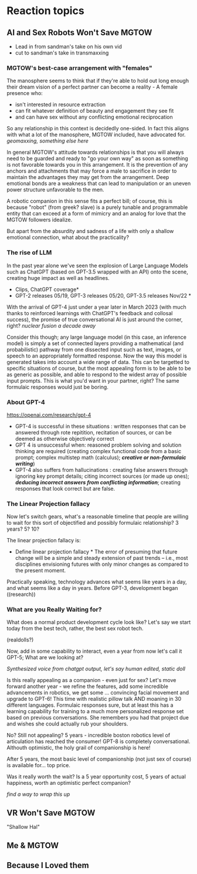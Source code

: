# Reaction topics

## AI and Sex Robots Won't Save MGTOW

* Lead in from sandman's take on his own vid
* cut to sandman's take in transmaxxing

### MGTOW's best-case arrangement with "females"

The manosphere seems to think that if they're able to hold out long enough their dream vision of a perfect partner can become a reality - A female presence who:
- isn't interested in resource extraction
- can fit whatever definition of beauty and engagement they see fit
- and can have sex without any conflicting emotional reciprocation

So any relationship in this context is decidedly one-sided. In fact this aligns with what a lot of the manosphere, MGTOW included, have advocated for. *geomaxxing, something else here*

In general MGTOW's attitude towards relationships is that you will always need to be guarded and ready to "go your own way" as soon as something is not favorable towards you in this arrangement. It is the prevention of any anchors and attachments that may force a male to sacrifice in order to maintain the advantages they may get from the arrangement. Deep emotional bonds are a weakness that can lead to manipulation or an uneven power structure unfavorable to the men.

A robotic companion in this sense fits a perfect bill; of course, this is because "robot" (from greek? slave) is a purely tunable and programmable entity that can exceed at a form of mimicry and an analog for love that the MGTOW followers idealize.

But apart from the absurdity and sadness of a life with only a shallow emotional connection, what about the practicality? 

### The rise of LLM

In the past year alone we've seen the explosion of Large Language Models such as ChatGPT (based on GPT-3.5 wrapped with an API) onto the scene, creating huge impact as well as headlines.

* Clips, ChatGPT coverage*
* GPT-2 releases 05/19, GPT-3 releases 05/20, GPT-3.5 releases Nov/22 *

With the arrival of GPT-4 just under a year later in March 2023 (with much thanks to reinforced learnings with ChatGPT's feedback and collosal success), the promise of true conversational AI is just around the corner, right? *nuclear fusion a decade away*

Consider this though; any large language model (in this case, an inference model) is simply a set of connected layers providing a mathematical (and probabilistic) pathway from one dissected input such as text, images, or speech to an appropriately formatted response. Now the way this model is generated takes into account a wide range of data. This can be targetted to specific situations of course, but the most appealing form is to be able to be as generic as possible, and able to respond to the widest array of possible input prompts. This is what you'd want in your partner, right? The same formulaic responses would just be boring.

### About GPT-4

https://openai.com/research/gpt-4
- GPT-4 is successful in these situations : written responses that can be answered through rote repitition, recitation of sources, or can be deemed as otherwise objectively correct
- GPT 4 is unsuccessful when: reasoned problem solving and solution thinking are required (creating complex functional code from a basic prompt; complex multistep math (calculus); ***creative or non-formulaic writing***)
- GPT-4 also suffers from hallucinations : creating false answers through ignoring key prompt details; citing incorrect sources (or made up ones); ***deducing incorrect answers from conflicting information***; creating responses that look correct but are false.

### The Linear Projection fallacy

Now let's switch gears, what's a reasonable timeline that people are willing to wait for this sort of objectified and possibly formulaic relationship? 3 years? 5? 10?

The linear projection fallacy is: 

* Define linear projection fallacy * 
The error of presuming that future change will be a simple and steady extension of past trends – i.e., most disciplines envisioning futures with only minor changes as compared to the present moment.

Practically speaking, technology advances what seems like years in a day, and what seems like a day in years. Before GPT-3, development began ((research))

### What are you Really Waiting for?

What does a normal product development cycle look like? Let's say we start today from the best tech, rather, the best sex robot tech. 

(realdolls?)

Now, add in some capability to interact, even a year from now let's call it GPT-5; What are we looking at? 

*Synthesized voice from chatgpt output, let's say human edited, static doll*

Is this really appealing as a companion - even just for sex? Let's move forward another year - we refine the features, add some incredible advancements in robotics, we get some ... convincing facial movement and upgrade to GPT-6! This time with realistic pillow talk AND moaning in 30 different languages. Formulaic responses sure, but at least this has a learning capability for training to a much more personalized response set based on previous conversations. She remembers you had that project due and wishes she could actually rub your shoulders.

No? Still not appealing? 5 years - incredible boston robotics level of articulation has reached the consumer! GPT-8 is completely conversational. Althouth optimistic, the holy grail of companionship is here! 

After 5 years, the most basic level of companionship (not just sex of course) is available for... top price.

Was it really worth the wait? Is a 5 year opportunity cost, 5 years of actual happiness, worth an optimistic perfect companion? 

*find a way to wrap this up*


## VR Won't Save MGTOW


"Shallow Hal"

## Me & MGTOW 

## Because I Loved them